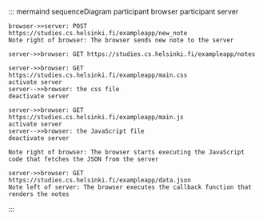 ::: mermaind
sequenceDiagram
participant browser
participant server

    browser->>server: POST https://studies.cs.helsinki.fi/exampleapp/new_note
    Note right of browser: The browser sends new note to the server

    server->>browser: GET https://studies.cs.helsinki.fi/exampleapp/notes

    server->>browser: GET https://studies.cs.helsinki.fi/exampleapp/main.css
    activate server
    server-->>browser: the css file
    deactivate server

    server->>browser: GET https://studies.cs.helsinki.fi/exampleapp/main.js
    activate server
    server-->>browser: the JavaScript file
    deactivate server

    Note right of browser: The browser starts executing the JavaScript code that fetches the JSON from the server

    server->>browser: GET https://studies.cs.helsinki.fi/exampleapp/data.json
    Note left of server: The browser executes the callback function that renders the notes

:::
